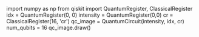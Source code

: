 import numpy as np
from qiskit import QuantumRegister, ClassicalRegister
idx = QuantumRegister(0, 0)
intensity = QuantumRegister(0,0)
cr = ClassicalRegister(16, 'cr')
qc_image = QuantumCircuit(intensity, idx, cr)
num_qubits = 16
qc_image.draw()
